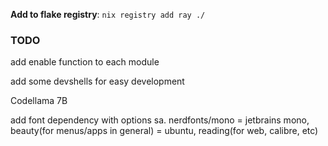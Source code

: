 **Add to flake registry**: `nix registry add ray ./`

### TODO

add enable function to each module

add some devshells for easy development

Codellama 7B

add font dependency with options sa. nerdfonts/mono = jetbrains mono, beauty(for menus/apps in general) = ubuntu, reading(for web, calibre, etc)